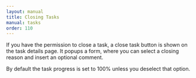 ```yaml
---
layout: manual
title: Closing Tasks
manual: tasks
order: 110
---
```


If you have the permission to close a task, a close task button is shown on the task details page. It popups a form, where you can select a closing reason and insert an optional comment.

By default the task progress is set to 100% unless you deselect that option.
